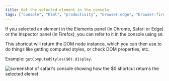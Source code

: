 ```yaml
---
title: Get the selected element in the console
tags: ["console", "html", "productivity", "browser:edge", "browser:firefox", "browser:chrome", "browser:safari"]
---
```

If you selected an element in the Elements panel (in Chrome, Safari or Edge) or the Inspector panel (in Firefox), you can refer to it in the console using `$0`.

This shortcut will return the DOM node instance, which you can then use to do things like getting computed styles, or check DOM properties, etc.

Example: `getComputedStyles($0).display`.

![screenshot of safari's console showing how the $0 shortcut returns the selected elemet](/assets/img/get-current-element-in-console.jpg)